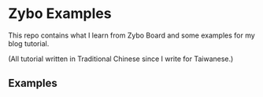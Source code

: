 Zybo Examples
========

This repo contains what I learn from Zybo Board and some examples for my blog tutorial.

(All tutorial written in Traditional Chinese since I write for Taiwanese.)


## Examples

